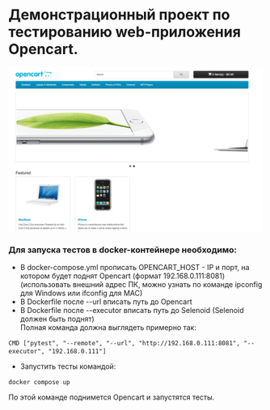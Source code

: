 # Демонстрационный проект по тестированию web-приложения Opencart.

![This is an image](design/homepage.png)

### Для запуска тестов в docker-контейнере необходимо:
- В docker-compose.yml прописать OPENCART_HOST - IP и порт, на котором будет поднят Opencart (формат 192.168.0.111:8081)  
(использовать внешний адрес ПК, можно узнать по команде ipconfig для Windows или ifconfig для MAC)
- В Dockerfile после --url вписать путь до Opencart
- В Dockerfile после --executor вписать путь до Selenoid (Selenoid должен быть поднят)  
Полная команда должна выглядеть примерно так:
```shell
CMD ["pytest", "--remote", "--url", "http://192.168.0.111:8081", "--executor", "192.168.0.111"]
```
- Запустить тесты командой:
```shell
docker compose up
```
По этой команде поднимется Opencart и запустятся тесты.

